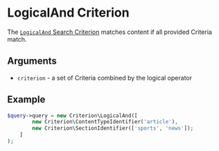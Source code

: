 # LogicalAnd Criterion

The [`LogicalAnd` Search Criterion](https://github.com/ibexa/core/blob/main/src/contracts/Repository/Values/Content/Query/Criterion/LogicalAnd.php)
matches content if all provided Criteria match.

## Arguments

- `criterion` - a set of Criteria combined by the logical operator

## Example

``` php
$query->query = new Criterion\LogicalAnd([
        new Criterion\ContentTypeIdentifier('article'),
        new Criterion\SectionIdentifier(['sports', 'news']);
    ]
);
```
